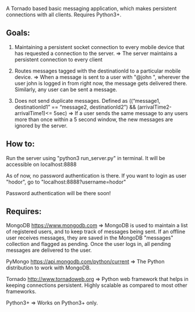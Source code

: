 A Tornado based basic messaging application, which makes persistent connections with all clients. Requires Python3+.


Goals:
-------

1. Maintaining a persistent socket connection to every mobile device that has requested a connection to the server.
=> The server maintains a persistent connection to every client

2. 	Routes messages tagged with the destinationId to a particular mobile device.
=> When a message is sent to a user with "@john <MESSAGE TEXT>", wherever the user john is logged in from right now, the message gets delivered there. Similarly, any user can be sent a message.

3. Does not send duplicate messages. Defined as ((“message1, destinationId1” == “message2, destinationId2”) && (arrivalTime2-arrivalTime1)<= 5sec)
=> If a user sends the same message to any users more than once within a 5 second window, the new messages are ignored by the server.


How to:
-------

Run the server using "python3 run_server.py" in terminal. It will be accessible on localhost:8888

As of now, no password authentication is there.
If you want to login as user "hodor", go to "localhost:8888?username=hodor"

Password authentication will be there soon!


Requires:
-------

MongoDB <https://www.mongodb.com>
=> MongoDB is used to maintain a list of registered users, and to keep track of messages being sent.
If an offline user receives messages, they are saved in the MongoDB "messages" collection and flagged as pending. Once the user logs in, all pending messages are delivered to the user.


PyMongo <https://api.mongodb.com/python/current>
=> The Python distribution to work with MongoDB.


Tornado <http://www.tornadoweb.org>
=> Python web framework that helps in keeping connections persistent. Highly scalable as compared to most other frameworks.


Python3+
=> Works on Python3+ only.
